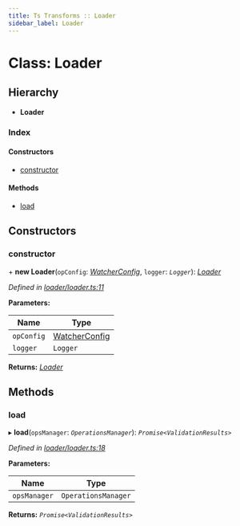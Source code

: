 ```yaml
---
title: Ts Transforms :: Loader
sidebar_label: Loader
---
```


# Class: Loader

## Hierarchy

* **Loader**

### Index

#### Constructors

* [constructor](loader.md#constructor)

#### Methods

* [load](loader.md#load)

## Constructors

###  constructor

\+ **new Loader**(`opConfig`: *[WatcherConfig](../interfaces/watcherconfig.md)*, `logger`: *`Logger`*): *[Loader](loader.md)*

*Defined in [loader/loader.ts:11](https://github.com/terascope/teraslice/blob/b0f73ab9/packages/ts-transforms/src/loader/loader.ts#L11)*

**Parameters:**

Name | Type |
------ | ------ |
`opConfig` | [WatcherConfig](../interfaces/watcherconfig.md) |
`logger` | `Logger` |

**Returns:** *[Loader](loader.md)*

## Methods

###  load

▸ **load**(`opsManager`: *`OperationsManager`*): *`Promise<ValidationResults>`*

*Defined in [loader/loader.ts:18](https://github.com/terascope/teraslice/blob/b0f73ab9/packages/ts-transforms/src/loader/loader.ts#L18)*

**Parameters:**

Name | Type |
------ | ------ |
`opsManager` | `OperationsManager` |

**Returns:** *`Promise<ValidationResults>`*

